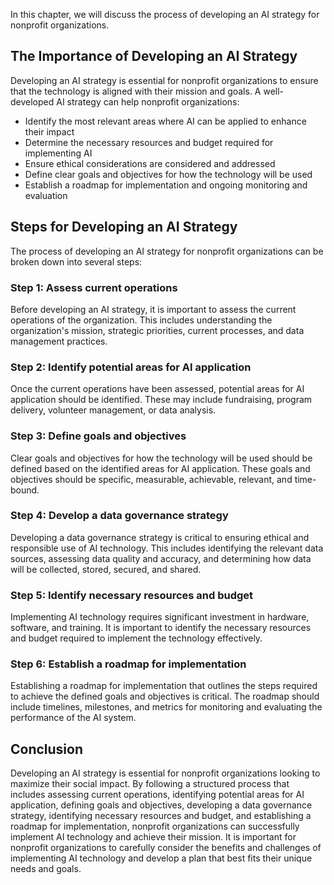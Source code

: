 

In this chapter, we will discuss the process of developing an AI strategy for nonprofit organizations.

The Importance of Developing an AI Strategy
-------------------------------------------

Developing an AI strategy is essential for nonprofit organizations to ensure that the technology is aligned with their mission and goals. A well-developed AI strategy can help nonprofit organizations:

* Identify the most relevant areas where AI can be applied to enhance their impact
* Determine the necessary resources and budget required for implementing AI
* Ensure ethical considerations are considered and addressed
* Define clear goals and objectives for how the technology will be used
* Establish a roadmap for implementation and ongoing monitoring and evaluation

Steps for Developing an AI Strategy
-----------------------------------

The process of developing an AI strategy for nonprofit organizations can be broken down into several steps:

### Step 1: Assess current operations

Before developing an AI strategy, it is important to assess the current operations of the organization. This includes understanding the organization's mission, strategic priorities, current processes, and data management practices.

### Step 2: Identify potential areas for AI application

Once the current operations have been assessed, potential areas for AI application should be identified. These may include fundraising, program delivery, volunteer management, or data analysis.

### Step 3: Define goals and objectives

Clear goals and objectives for how the technology will be used should be defined based on the identified areas for AI application. These goals and objectives should be specific, measurable, achievable, relevant, and time-bound.

### Step 4: Develop a data governance strategy

Developing a data governance strategy is critical to ensuring ethical and responsible use of AI technology. This includes identifying the relevant data sources, assessing data quality and accuracy, and determining how data will be collected, stored, secured, and shared.

### Step 5: Identify necessary resources and budget

Implementing AI technology requires significant investment in hardware, software, and training. It is important to identify the necessary resources and budget required to implement the technology effectively.

### Step 6: Establish a roadmap for implementation

Establishing a roadmap for implementation that outlines the steps required to achieve the defined goals and objectives is critical. The roadmap should include timelines, milestones, and metrics for monitoring and evaluating the performance of the AI system.

Conclusion
----------

Developing an AI strategy is essential for nonprofit organizations looking to maximize their social impact. By following a structured process that includes assessing current operations, identifying potential areas for AI application, defining goals and objectives, developing a data governance strategy, identifying necessary resources and budget, and establishing a roadmap for implementation, nonprofit organizations can successfully implement AI technology and achieve their mission. It is important for nonprofit organizations to carefully consider the benefits and challenges of implementing AI technology and develop a plan that best fits their unique needs and goals.
